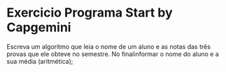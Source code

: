 # Exercicio Programa Start by Capgemini
Escreva um algoritmo que leia o nome de um aluno e as notas das três provas que ele obteve no semestre. No finalinformar o nome do aluno e a sua média (aritmética);
